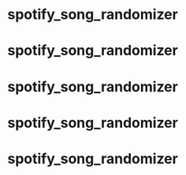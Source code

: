# spotify_song_randomizer
# spotify_song_randomizer
# spotify_song_randomizer
# spotify_song_randomizer
# spotify_song_randomizer

